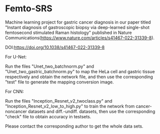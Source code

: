 # Femto-SRS
Machine learning project for gastric cancer diagnosis in our paper titled "Instant diagnosis of gastroscopic biopsy via deep-learned single-shot femtosecond stimulated Raman histology" published in Nature Communications(https://www.nature.com/articles/s41467-022-31339-8).

DOI:https://doi.org/10.1038/s41467-022-31339-8

For U-Net: 

Run the files "Unet_two_batchnorm.py" and "Unet_two_gastric_batchnorm.py" to map the HeLa cell and gastric tissue respectively and obtain the network file, and then use the corresponding "test" file to generate the mapping conversion image.

For CNN:

Run the files "Inception_Resnet_v2_twoclass.py" and "Inception_Resnet_v2_low_to_high.py" to train the network from cancer-noncancer datasets and diff.-undiff. datasets, then use the corresponding "check" file to obtain accuracy in testsets.

Please contact the corresponding author to get the whole data sets.
